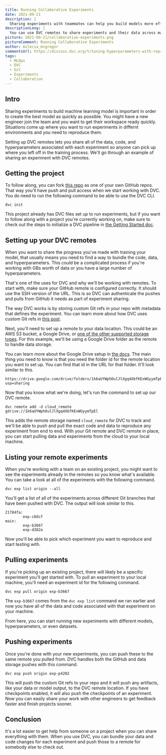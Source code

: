 ```yaml
---
title: Running Collaborative Experiments
date: 2021-09-21
description: |
  Sharing experiments with teammates can help you build models more efficiently.
descriptionLong: |
  You can use DVC remotes to share experiments and their data across machines.
picture: 2021-09-21/collaborative-experiments.png
pictureComment: Running Collaborative Experiments
author: milecia_mcgregor
commentsUrl: https://discuss.dvc.org/t/tuning-hyperparameters-with-reproducible-experiments/821
tags:
  - MLOps
  - DVC
  - Git
  - Experiments
  - Collaboration
---
```


## Intro

Sharing experiments to build machine learning model is important in order to
create the best model as quickly as possible. You might have a new engineer join
the team and you want to get their workspace ready quickly. Situations come up
where you want to run experiments in differnt environments and you need to
reproduce them.

Setting up DVC remotes lets you share all of the data, code, and hyperparameters
associated with each experiment so anyone can pick up where you left off in the
training process. We'll go through an example of sharing an experiment with DVC
remotes.

## Getting the project

To follow along, you can fork
[this repo](https://github.com/iterative/example-dvc-experiments) as one of your
own GitHub repos. That way you'll have push and pull access when we start
working with DVC. You do need to run the following command to be able to use the
DVC CLI.

```dvc
dvc init
```

This project already has DVC files set up to run experiments, but if you want to
follow along with a project you're currently working on, make sure to check out
the steps to initialize a DVC pipeline in
[the Getting Started doc](https://dvc.org/doc/start).

## Setting up your DVC remotes

When you want to share the progress you've made with training your model, that
usually means you need to find a way to bundle the code, data, and
hyperparameters. This could be a complicated process if you're working with GBs
worth of data or you have a large number of hyperparameters.

That's one of the uses for DVC and why we'll be working with remotes. To start
with, make sure your GitHub remote is configured correctly. It should use the
SSH version of the URL. This is so DVC can authenticate the pushes and pulls
from GitHub it needs as part of experiment sharing.

The way DVC works is by storing custom Git refs in your repo with metadata that
defines the experiment. You can learn more about how DVC uses custom Git refs in
[this post](https://dvc.org/blog/experiment-refs).

Next, you'll need to set up a remote to your data location. This could be an AWS
S3 bucket, a Google Drive, or
[one of the other supported storage types](https://dvc.org/doc/command-reference/remote/add#supported-storage-types).
For this example, we'll be using a Google Drive folder as the remote to handle
data storage.

You can learn more about the Google Drive setup in
[the docs](https://dvc.org/doc/command-reference/remote/add). The main thing you
need to know is that you need the folder id for the remote location you want to
set up. You can find that id in the URL for that folder. It'll look similar to
this.

```dvc
https://drive.google.com/drive/folders/1k6aUYWphOulJlXgq4XbfKExWGyymTpEl?usp=sharing
```

Now that you know what we're doing, let's run the command to set up our DVC
remote.

```dvc
dvc remote add -d cloud_remote gdrive://1k6aUYWphOulJlXgq4XbfKExWGyymTpEl
```

This adds the remote storage named `cloud_remote` for DVC to track and we'll be
able to push and pull the exact code and data to reproduce any experiment from
end to end. With your Git remote and DVC remote in place, you can start pulling
data and experiments from the cloud to your local machine.

## Listing your remote experiments

When you're working with a team on an existing project, you might want to see
the experiments already in the remotes so you know what's available. You can
take a look at all of the experiments with the following command.

```dvc
dvc exp list origin --all
```

You'll get a list of all of the experiments across different Git branches that
have been pushed with DVC. The output will look similar to this.

```dvc
21784fa:
        exp-c8dcf
main:
        exp-b3667
        exp-d382a
```

Now you'll be able to pick which experiment you want to reproduce and start
testing with.

## Pulling experiments

If you're picking up an existing project, there will likely be a specific
experiment you'll get started with. To pull an experiment to your local machine,
you'll need an experiment id for the following command.

```dvc
dvc exp pull origin exp-b3667
```

The `exp-b3667` comes from the `dvc exp list` command we ran earlier and now you
have all of the data and code associated with that experiment on your machine.

From here, you can start running new experiments with different models,
hyperparameters, or even datasets.

## Pushing experiments

Once you're done with your new experiments, you can push these to the same
remote you pulled from. DVC handles both the GitHub and data storage pushes with
this command.

```dvc
dvc exp push origin exp-p4202
```

This will push the custom Git refs to your repo and it will push any artifacts,
like your data or model output, to the DVC remote location. If you have
checkpoints enabled, it will also push the checkpoints of an experiment. Now you
can easily share your work with other engineers to get feedback faster and
finish projects sooner.

## Conclusion

It's a lot easier to get help from someone on a project when you can share
everything with them. When you use DVC, you can bundle your data and code
changes for each experiment and push those to a remote for somebody else to
check out.

